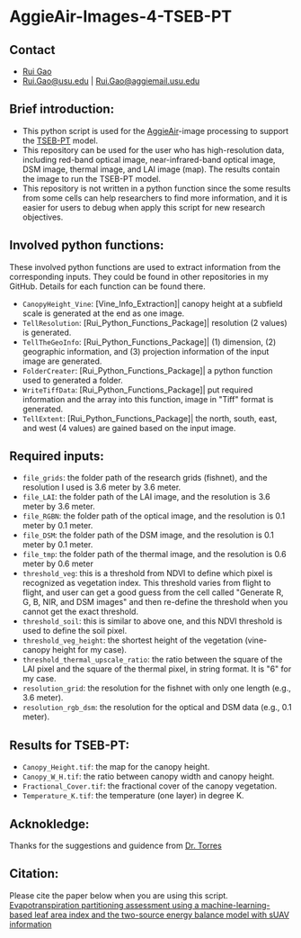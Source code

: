 
# AggieAir-Images-4-TSEB-PT
## Contact
- [Rui Gao](https://github.com/RuiGao92)
- Rui.Gao@usu.edu | Rui.Gao@aggiemail.usu.edu

## Brief introduction:<br>
- This python script is used for the [AggieAir](https://uwrl.usu.edu/aggieair/)-image processing to support the [TSEB-PT](https://github.com/hectornieto/pyTSEB) model.
- This repository can be used for the user who has high-resolution data, including red-band optical image, near-infrared-band optical image, DSM image, thermal image, and LAI image (map). The results contain the image to run the TSEB-PT model.
- This repository is not written in a python function since the some results from some cells can help researchers to find more information, and it is easier for users to debug when apply this script for new research objectives.

## Involved python functions:
These involved python functions are used to extract information from the corresponding inputs. They could be found in other repositories in my GitHub. Details for each function can be found there.
- `CanopyHeight_Vine`: [Vine_Info_Extraction]| canopy height at a subfield scale is generated at the end as one image.
- `TellResolution`: [Rui_Python_Functions_Package]| resolution (2 values) is generated.
- `TellTheGeoInfo`: [Rui_Python_Functions_Package]| (1) dimension, (2) geographic information, and (3) projection information of the input image are generated. 
- `FolderCreater`: [Rui_Python_Functions_Package]| a python function used to generated a folder.
- `WriteTiffData`: [Rui_Python_Functions_Package]| put required information and the array into this function, image in "Tiff" format is generated.
- `TellExtent`: [Rui_Python_Functions_Package]| the north, south, east, and west (4 values) are gained based on the input image.

## Required inputs:
- `file_grids`: the folder path of the research grids (fishnet), and the resolution I used is 3.6 meter by 3.6 meter.<br>
- `file_LAI`: the folder path of the LAI image, and the resolution is 3.6 meter by 3.6 meter.<br>
- `file_RGBN`: the folder path of the optical image, and the resolution is 0.1 meter by 0.1 meter.<br>
- `file_DSM`: the folder path of the DSM image, and the resolution is 0.1 meter by 0.1 meter.<br>
- `file_tmp`: the folder path of the thermal image, and the resolution is 0.6 meter by 0.6 meter<br>
- `threshold_veg`: this is a threshold from NDVI to define which pixel is recognized as vegetation index. This threshold varies from flight to flight, and user can get a good guess from the cell called "Generate R, G, B, NIR, and DSM images" and then re-define the threshold when you cannot get the exact threshold.<br>
- `threshold_soil`: this is similar to above one, and this NDVI threshold is used to define the soil pixel.<br>
- `threshold_veg_height`: the shortest height of the vegetation (vine-canopy height for my case).<br>
- `threshold_thermal_upscale_ratio`: the ratio between the square of the LAI pixel and the square of the thermal pixel, in string format. It is "6" for my case. 
- `resolution_grid`: the resolution for the fishnet with only one length (e.g., 3.6 meter).<br>
- `resolution_rgb_dsm`: the resolution for the optical and DSM data (e.g., 0.1 meter).<br>

## Results for TSEB-PT:
- `Canopy_Height.tif`: the map for the canopy height.
- `Canopy_W_H.tif`: the ratio between canopy width and canopy height.
- `Fractional_Cover.tif`: the fractional cover of the canopy vegetation.
- `Temperature_K.tif`: the temperature (one layer) in degree K.


## Acknokledge:<br>
Thanks for the suggestions and guidence from [Dr. Torres](https://engineering.usu.edu/cee/people/faculty/torres-alfonso)

## Citation:<br>
Please cite the paper below when you are using this script.<br>
[Evapotranspiration partitioning assessment using a machine-learning-based leaf area index and the two-source energy balance model with sUAV information](https://www.researchgate.net/publication/350820947_Evapotranspiration_partitioning_assessment_using_a_machine-learning-based_leaf_area_index_and_the_two-source_energy_balance_model_with_sUAV_information)


